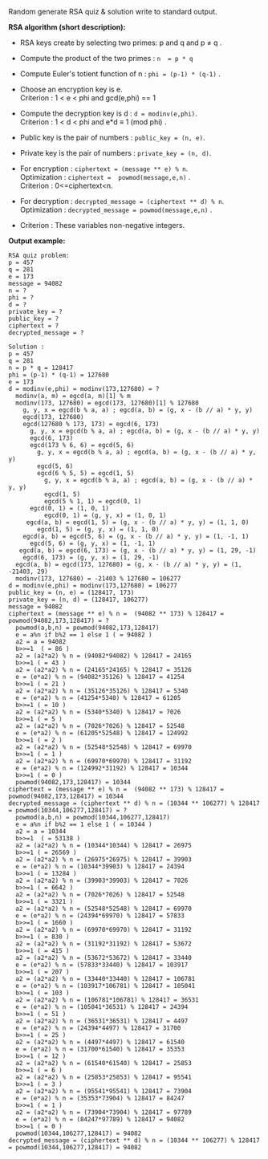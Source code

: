 Random generate RSA quiz & solution write to standard output.

**RSA algorithm (short description):**

- RSA keys create by selecting two primes: p and q and p  ≠ q .

- Compute the product of the two primes : ```n  = p * q```

- Compute Euler's totient function of n : ```phi = (p-1) * (q-1)``` .

- Choose an encryption key is e.<br>
  Criterion : 1 < e < phi and gcd(e,phi) == 1

- Compute the decryption key is d : ```d = modinv(e,phi)```.<br>
  Criterion : 1 < d < phi and e*d ≡ 1 (mod phi) .

- Public key is the pair of numbers  : ```public_key = (n, e)```.

- Private key is the pair of numbers  : ```private_key = (n, d)```.

- For encryption : ```ciphertext = (message ** e) % n```. <br>
  Optimization :  ```ciphertext =  powmod(message,e,n)``` .<br>
  Criterion : 0<=ciphertext<n.

- For decryption : ```decrypted_message = (ciphertext ** d) % n```. <br>
  Optimization :   ```decrypted_message = powmod(message,e,n)``` .

- Criterion : These variables  non-negative integers.


**Output example:**

```
RSA quiz problem:
p = 457
q = 281
e = 173
message = 94082
n = ?
phi = ?
d = ?
private_key = ?
public_key = ?
ciphertext = ?
decrypted_message = ?

Solution :
p = 457
q = 281
n = p * q = 128417
phi = (p-1) * (q-1) = 127680
e = 173
d = modinv(e,phi) = modinv(173,127680) = ?
  modinv(a, m) = egcd(a, m)[1] % m
  modinv(173, 127680) = egcd(173, 127680)[1] % 127680
    g, y, x = egcd(b % a, a) ; egcd(a, b) = (g, x - (b // a) * y, y)
    egcd(173, 127680)
    egcd(127680 % 173, 173) = egcd(6, 173)
      g, y, x = egcd(b % a, a) ; egcd(a, b) = (g, x - (b // a) * y, y)
      egcd(6, 173)
      egcd(173 % 6, 6) = egcd(5, 6)
        g, y, x = egcd(b % a, a) ; egcd(a, b) = (g, x - (b // a) * y, y)
        egcd(5, 6)
        egcd(6 % 5, 5) = egcd(1, 5)
          g, y, x = egcd(b % a, a) ; egcd(a, b) = (g, x - (b // a) * y, y)
          egcd(1, 5)
          egcd(5 % 1, 1) = egcd(0, 1)
      egcd(0, 1) = (1, 0, 1)
          egcd(0, 1) = (g, y, x) = (1, 0, 1)
     egcd(a, b) = egcd(1, 5) = (g, x - (b // a) * y, y) = (1, 1, 0)
        egcd(1, 5) = (g, y, x) = (1, 1, 0)
    egcd(a, b) = egcd(5, 6) = (g, x - (b // a) * y, y) = (1, -1, 1)
      egcd(5, 6) = (g, y, x) = (1, -1, 1)
   egcd(a, b) = egcd(6, 173) = (g, x - (b // a) * y, y) = (1, 29, -1)
    egcd(6, 173) = (g, y, x) = (1, 29, -1)
  egcd(a, b) = egcd(173, 127680) = (g, x - (b // a) * y, y) = (1, -21403, 29)
  modinv(173, 127680) = -21403 % 127680 = 106277
d = modinv(e,phi) = modinv(173,127680) = 106277
public_key = (n, e) = (128417, 173)
private_key = (n, d) = (128417, 106277)
message = 94082
ciphertext = (message ** e) % n =  (94082 ** 173) % 128417 = powmod(94082,173,128417) = ?
  powmod(a,b,n) = powmod(94082,173,128417)
  e = a%n if b%2 == 1 else 1 ( = 94082 )
  a2 = a = 94082
  b>>=1  ( = 86 )
  a2 = (a2*a2) % n = (94082*94082) % 128417 = 24165
  b>>=1 ( = 43 )
  a2 = (a2*a2) % n = (24165*24165) % 128417 = 35126
  e = (e*a2) % n = (94082*35126) % 128417 = 41254
  b>>=1 ( = 21 )
  a2 = (a2*a2) % n = (35126*35126) % 128417 = 5340
  e = (e*a2) % n = (41254*5340) % 128417 = 61205
  b>>=1 ( = 10 )
  a2 = (a2*a2) % n = (5340*5340) % 128417 = 7026
  b>>=1 ( = 5 )
  a2 = (a2*a2) % n = (7026*7026) % 128417 = 52548
  e = (e*a2) % n = (61205*52548) % 128417 = 124992
  b>>=1 ( = 2 )
  a2 = (a2*a2) % n = (52548*52548) % 128417 = 69970
  b>>=1 ( = 1 )
  a2 = (a2*a2) % n = (69970*69970) % 128417 = 31192
  e = (e*a2) % n = (124992*31192) % 128417 = 10344
  b>>=1 ( = 0 )
  powmod(94082,173,128417) = 10344
ciphertext = (message ** e) % n =  (94082 ** 173) % 128417 = powmod(94082,173,128417) = 10344
decrypted_message = (ciphertext ** d) % n = (10344 ** 106277) % 128417 = powmod(10344,106277,128417) = ?
  powmod(a,b,n) = powmod(10344,106277,128417)
  e = a%n if b%2 == 1 else 1 ( = 10344 )
  a2 = a = 10344
  b>>=1  ( = 53138 )
  a2 = (a2*a2) % n = (10344*10344) % 128417 = 26975
  b>>=1 ( = 26569 )
  a2 = (a2*a2) % n = (26975*26975) % 128417 = 39903
  e = (e*a2) % n = (10344*39903) % 128417 = 24394
  b>>=1 ( = 13284 )
  a2 = (a2*a2) % n = (39903*39903) % 128417 = 7026
  b>>=1 ( = 6642 )
  a2 = (a2*a2) % n = (7026*7026) % 128417 = 52548
  b>>=1 ( = 3321 )
  a2 = (a2*a2) % n = (52548*52548) % 128417 = 69970
  e = (e*a2) % n = (24394*69970) % 128417 = 57833
  b>>=1 ( = 1660 )
  a2 = (a2*a2) % n = (69970*69970) % 128417 = 31192
  b>>=1 ( = 830 )
  a2 = (a2*a2) % n = (31192*31192) % 128417 = 53672
  b>>=1 ( = 415 )
  a2 = (a2*a2) % n = (53672*53672) % 128417 = 33440
  e = (e*a2) % n = (57833*33440) % 128417 = 103917
  b>>=1 ( = 207 )
  a2 = (a2*a2) % n = (33440*33440) % 128417 = 106781
  e = (e*a2) % n = (103917*106781) % 128417 = 105041
  b>>=1 ( = 103 )
  a2 = (a2*a2) % n = (106781*106781) % 128417 = 36531
  e = (e*a2) % n = (105041*36531) % 128417 = 24394
  b>>=1 ( = 51 )
  a2 = (a2*a2) % n = (36531*36531) % 128417 = 4497
  e = (e*a2) % n = (24394*4497) % 128417 = 31700
  b>>=1 ( = 25 )
  a2 = (a2*a2) % n = (4497*4497) % 128417 = 61540
  e = (e*a2) % n = (31700*61540) % 128417 = 35353
  b>>=1 ( = 12 )
  a2 = (a2*a2) % n = (61540*61540) % 128417 = 25853
  b>>=1 ( = 6 )
  a2 = (a2*a2) % n = (25853*25853) % 128417 = 95541
  b>>=1 ( = 3 )
  a2 = (a2*a2) % n = (95541*95541) % 128417 = 73904
  e = (e*a2) % n = (35353*73904) % 128417 = 84247
  b>>=1 ( = 1 )
  a2 = (a2*a2) % n = (73904*73904) % 128417 = 97789
  e = (e*a2) % n = (84247*97789) % 128417 = 94082
  b>>=1 ( = 0 )
  powmod(10344,106277,128417) = 94082
decrypted_message = (ciphertext ** d) % n = (10344 ** 106277) % 128417 = powmod(10344,106277,128417) = 94082
```
